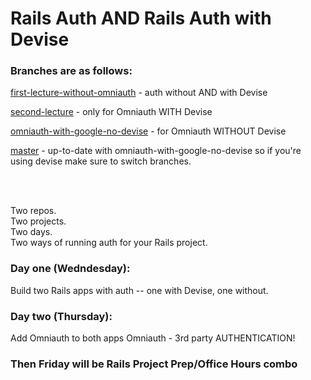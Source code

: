 # Rails Auth AND Rails Auth with Devise

### Branches are as follows:

[first-lecture-without-omniauth](https://github.com/howardbdev/rails-with-auth-online-web-120919/tree/first-lecture-without-omniauth) - auth without AND with Devise

[second-lecture](https://github.com/howardbdev/rails-with-auth-online-web-120919/tree/second-lecture) - only for Omniauth WITH Devise

[omniauth-with-google-no-devise](https://github.com/howardbdev/rails-with-auth-online-web-120919/tree/omniauth-with-google-no-devise) - for Omniauth WITHOUT Devise

[master](https://github.com/howardbdev/rails-with-auth-online-web-120919) - up-to-date with omniauth-with-google-no-devise so if you're using devise make sure to switch branches.


<br/>
<br/>

Two repos. <br/>
Two projects. <br/>
Two days. <br/>
Two ways of running auth for your Rails project.<br/>

### Day one (Wedndesday):

Build two Rails apps with auth -- one with Devise, one without.

### Day two (Thursday):

Add Omniauth to both apps
Omniauth - 3rd party AUTHENTICATION!

### Then Friday will be Rails Project Prep/Office Hours combo

